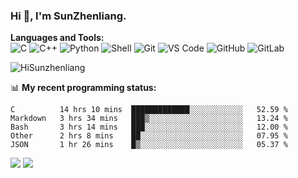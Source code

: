 
### Hi 👋, I'm SunZhenliang.



**Languages and Tools:**  
![C](https://img.shields.io/badge/-00599C?style=flat-square&logo=c&logoColor=white)
![C++](https://img.shields.io/badge/-C++-00599C?style=flat-square&logo=c%2B%2B&logoColor=white)
![Python](https://img.shields.io/badge/-Python-8fcfd1?style=flat-square&logo=Python)
![Shell](https://img.shields.io/badge/-Shell-blasck?style=flat-square&logo=Shell)
![Git](https://img.shields.io/badge/-Git-black?style=flat-square&logo=git)
![VS Code](https://img.shields.io/badge/-VS%20Code-007ACC?style=flat-square&logo=visual-studio-code)
![GitHub](https://img.shields.io/badge/-GitHub-181717?style=flat-square&logo=github)
![GitLab](https://img.shields.io/badge/-GitLab-FCA121?style=flat-square&logo=gitlab)

<img   src="https://github-readme-stats.vercel.app/api?username=HiSunzhenliang&count_private=true&show_icons=true" alt="HiSunzhenliang" />

📊 **My recent programming status:**
<!--START_SECTION:waka-->
```text
C          14 hrs 10 mins  █████████████░░░░░░░░░░░░   52.59 % 
Markdown   3 hrs 34 mins   ███▒░░░░░░░░░░░░░░░░░░░░░   13.24 % 
Bash       3 hrs 14 mins   ███░░░░░░░░░░░░░░░░░░░░░░   12.00 % 
Other      2 hrs 8 mins    ██░░░░░░░░░░░░░░░░░░░░░░░   07.95 % 
JSON       1 hr 26 mins    █▒░░░░░░░░░░░░░░░░░░░░░░░   05.37 % 
```
<!--END_SECTION:waka-->
[![](https://img.shields.io/ubuntu/v/ubuntu-wallpapers)](https://kubuntu.org/)
![](https://visitor-badge.glitch.me/badge?page_id=HiSunzhenliang.readme)

